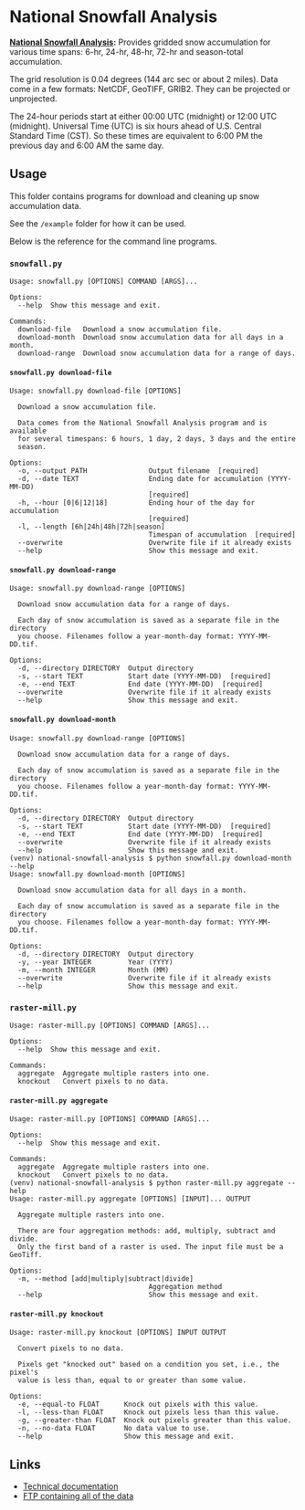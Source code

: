 # National Snowfall Analysis

**[National Snowfall Analysis](https://www.nohrsc.noaa.gov/snowfall/):**
Provides gridded snow accumulation for various time spans: 6-hr, 24-hr, 48-hr, 72-hr and season-total accumulation.

The grid resolution is 0.04 degrees (144 arc sec or about 2 miles). Data come in a few formats: NetCDF, GeoTIFF, GRIB2. They can be projected or unprojected.

The 24-hour periods start at either 00:00 UTC (midnight) or 12:00 UTC (midnight). Universal Time (UTC) is six hours ahead of U.S. Central Standard Time (CST). So these times are equivalent to 6:00 PM the previous day and 6:00 AM the same day.

## Usage

This folder contains programs for download and cleaning up snow accumulation data.

See the `/example` folder for how it can be used.

Below is the reference for the command line programs.

### `snowfall.py`
```
Usage: snowfall.py [OPTIONS] COMMAND [ARGS]...

Options:
  --help  Show this message and exit.

Commands:
  download-file   Download a snow accumulation file.
  download-month  Download snow accumulation data for all days in a month.
  download-range  Download snow accumulation data for a range of days.
```

#### `snowfall.py download-file`
```
Usage: snowfall.py download-file [OPTIONS]

  Download a snow accumulation file.

  Data comes from the National Snowfall Analysis program and is available
  for several timespans: 6 hours, 1 day, 2 days, 3 days and the entire
  season.

Options:
  -o, --output PATH               Output filename  [required]
  -d, --date TEXT                 Ending date for accumulation (YYYY-MM-DD)
                                  [required]
  -h, --hour [0|6|12|18]          Ending hour of the day for accumulation
                                  [required]
  -l, --length [6h|24h|48h|72h|season]
                                  Timespan of accumulation  [required]
  --overwrite                     Overwrite file if it already exists
  --help                          Show this message and exit.
  ```

#### `snowfall.py download-range`
```
Usage: snowfall.py download-range [OPTIONS]

  Download snow accumulation data for a range of days.

  Each day of snow accumulation is saved as a separate file in the directory
  you choose. Filenames follow a year-month-day format: YYYY-MM-DD.tif.

Options:
  -d, --directory DIRECTORY  Output directory
  -s, --start TEXT           Start date (YYYY-MM-DD)  [required]
  -e, --end TEXT             End date (YYYY-MM-DD)  [required]
  --overwrite                Overwrite file if it already exists
  --help                     Show this message and exit.
```

#### `snowfall.py download-month`
```
Usage: snowfall.py download-range [OPTIONS]

  Download snow accumulation data for a range of days.

  Each day of snow accumulation is saved as a separate file in the directory
  you choose. Filenames follow a year-month-day format: YYYY-MM-DD.tif.

Options:
  -d, --directory DIRECTORY  Output directory
  -s, --start TEXT           Start date (YYYY-MM-DD)  [required]
  -e, --end TEXT             End date (YYYY-MM-DD)  [required]
  --overwrite                Overwrite file if it already exists
  --help                     Show this message and exit.
(venv) national-snowfall-analysis $ python snowfall.py download-month --help
Usage: snowfall.py download-month [OPTIONS]

  Download snow accumulation data for all days in a month.

  Each day of snow accumulation is saved as a separate file in the directory
  you choose. Filenames follow a year-month-day format: YYYY-MM-DD.tif.

Options:
  -d, --directory DIRECTORY  Output directory
  -y, --year INTEGER         Year (YYYY)
  -m, --month INTEGER        Month (MM)
  --overwrite                Overwrite file if it already exists
  --help                     Show this message and exit.
```

### `raster-mill.py`
```
Usage: raster-mill.py [OPTIONS] COMMAND [ARGS]...

Options:
  --help  Show this message and exit.

Commands:
  aggregate  Aggregate multiple rasters into one.
  knockout   Convert pixels to no data.
```

#### `raster-mill.py aggregate`
```
Usage: raster-mill.py [OPTIONS] COMMAND [ARGS]...

Options:
  --help  Show this message and exit.

Commands:
  aggregate  Aggregate multiple rasters into one.
  knockout   Convert pixels to no data.
(venv) national-snowfall-analysis $ python raster-mill.py aggregate --help
Usage: raster-mill.py aggregate [OPTIONS] [INPUT]... OUTPUT

  Aggregate multiple rasters into one.

  There are four aggregation methods: add, multiply, subtract and divide.
  Only the first band of a raster is used. The input file must be a GeoTiff.

Options:
  -m, --method [add|multiply|subtract|divide]
                                  Aggregation method
  --help                          Show this message and exit.
```

#### `raster-mill.py knockout`
```
Usage: raster-mill.py knockout [OPTIONS] INPUT OUTPUT

  Convert pixels to no data.

  Pixels get "knocked out" based on a condition you set, i.e., the pixel's
  value is less than, equal to or greater than some value.

Options:
  -e, --equal-to FLOAT      Knock out pixels with this value.
  -l, --less-than FLOAT     Knock out pixels less than this value.
  -g, --greater-than FLOAT  Knock out pixels greater than this value.
  -n, --no-data FLOAT       No data value to use.
  --help                    Show this message and exit.
```

## Links
- [Technical documentation](http://www.nws.noaa.gov/os/notification/tin15-05bigrsc_snowfall_aaa.htm)
- [FTP containing all of the data](https://www.nohrsc.noaa.gov/snowfall/data/)
